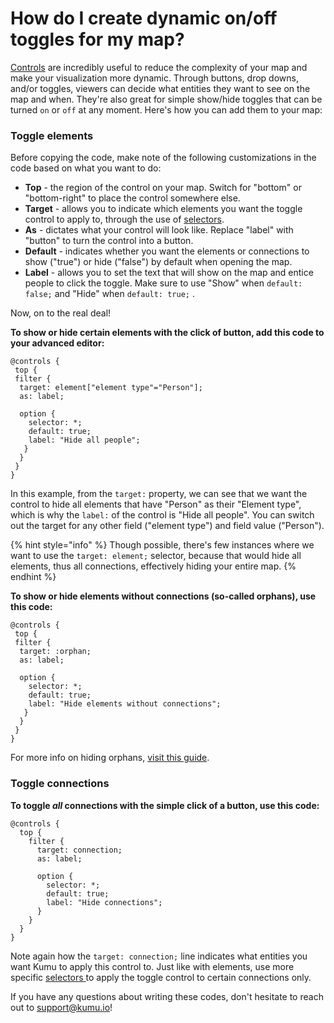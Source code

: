 # How do I create dynamic on/off toggles for my map?

[Controls](https://docs.kumu.io/guides/controls) are incredibly useful to reduce the complexity of your map and make your visualization more dynamic. Through buttons, drop downs, and/or toggles, viewers can decide what entities they want to see on the map and when. They're also great for simple show/hide toggles that can be turned `on` or `off` at any moment. Here's how you can add them to your map:

### Toggle elements&#x20;

Before copying the code, make note of the following customizations in the code based on what you want to do:&#x20;

* **Top** - the region of the control on your map. Switch for "bottom" or "bottom-right" to place the control somewhere else.
* **Target** -  allows you to indicate which elements you want the toggle control to apply to, through the use of [selectors](https://docs.kumu.io/guides/selectors).
* **As** - dictates what your control will look like. Replace "label" with "button" to turn the control into a button.
* **Default** - indicates whether you want the elements or connections to show ("true") or hide ("false") by default when opening the map.&#x20;
* **Label** - allows you to set the text that will show on the map and entice people to click the toggle. Make sure to use "Show" when `default: false;` and "Hide" when `default: true;` .&#x20;

Now, on to the real deal!

**To show or hide certain elements with the click of button, add this code to your advanced editor:**&#x20;

```
@controls {
 top {
 filter {
  target: element["element type"="Person"];
  as: label;

  option {
    selector: *;
    default: true;
    label: "Hide all people";
   }
  }
 }
}
```

In this example, from the `target:` property, we can see that we want the control to hide all elements that have "Person" as their "Element type", which is why the `label:` of the control is "Hide all people". You can switch out the target for any other field ("element type") and field value ("Person").&#x20;

{% hint style="info" %}
Though possible, there's few instances where we want to use the `target: element;` selector, because that would hide all elements, thus all connections, effectively hiding your entire map.&#x20;
{% endhint %}

**To show or hide elements without connections (so-called orphans), use this code:**

```
@controls {
 top {
 filter {
  target: :orphan;
  as: label;

  option {
    selector: *;
    default: true;
    label: "Hide elements without connections";
   }
  }
 }
}
```

For more info on hiding orphans, [visit this guide](../faq/how-do-i-hide-elements-without-connections.md).&#x20;

### Toggle connections

**To toggle **_**all**_** connections with the simple click of a button, use this code:**&#x20;

```
@controls {
  top {
    filter {
      target: connection;
      as: label;

      option {
        selector: *;
        default: true;
        label: "Hide connections";
      }
    }
  }
}
```

Note again how the `target: connection;` line indicates what entities you want Kumu to apply this control to. Just like with elements, use more specific [selectors ](https://docs.kumu.io/guides/selectors)to apply the toggle control to certain connections only. &#x20;

If you have any questions about writing these codes, don't hesitate to reach out to support@kumu.io!

